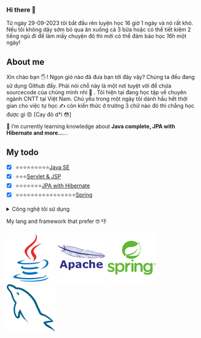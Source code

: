 ### Hi there 👋

Từ ngày 29-09-2023 tôi bắt đầu rèn luyện học 16 giờ 1 ngày 
và nó rất khó. Nếu tôi không dậy sớm bỏ qua ăn xuống cả 3 bữa hoặc có
thể tiết kiệm 2 tiếng ngủ đi để làm mấy chuyện đó thì mới có thể đảm bảo
học *16h* một ngày!

## About me
Xin chào bạn :raised_hand_with_fingers_splayed:! 
Ngọn gió nào đã đưa bạn tới đây vậy? Chúng ta đều đang sử dụng Github đấy. Phải nói chỗ này là một nơi tuyệt vời để chứa sourcecode của chúng mình nhỉ :money_mouth_face: .
Tôi hiện tại đang học tập về chuyên ngành CNTT tại Việt Nam. 
Chủ yếu trong một ngày tôi dành hầu hết thời gian cho việc tự học :writing_hand: còn kiến thức ở trường 3 chữ nào đó thì chẳng học được gì :angry: [Cay đỏ d*i 	:flushed:]

🌱 I’m currently learning knowledge about **Java complete, JPA with Hibernate and more...**...

## My todo
- [x] :star::star::star::star::star::star::star::star::star:[Java SE](https://github.com/thaiNguyen004/Java-complete) 
- [x] :star::star::star:[Servlet & JSP](https://github.com/thaiNguyen004/Servlet-JSP)                  
- [x] :star::star::star::star::star::star::star:[JPA with Hibernate](https://github.com/thaiNguyen004/JPA-with-Hibernate) 
- [x] :star::star::star::star::star::star::star::star::star::star::star::star::star::star::star::star:[Spring](https://github.com/thaiNguyen004/SPRING-SPRINGBOOT/tree/main)

<details>
<summary>Công nghệ tôi sử dụng</summary>

| Rank | Languages |Logo        |
|-----:|-----------|--------|
|     1| Java      |![](https://cdn.jsdelivr.net/npm/programming-languages-logos@0.0.3/src/java/java_24x24.png) |
|     2| MySQL     |        |
|     3| Hibernate |        |
|     4| Spring Framework |
</details>

My lang and framework that prefer :nerd_face: :-1:
<br>
<br>
![java-lang](https://github.com/thaiNguyen004/thaiNguyen004/blob/main/icons/java-original%20(1).svg)
![apache](https://github.com/thaiNguyen004/thaiNguyen004/blob/main/icons/apache-svg.svg)
![spring](https://github.com/thaiNguyen004/thaiNguyen004/blob/main/icons/spring-original-wordmark%20(1).svg)
![mysql](https://github.com/thaiNguyen004/thaiNguyen004/blob/main/icons/mysql-original%20(1).svg)
